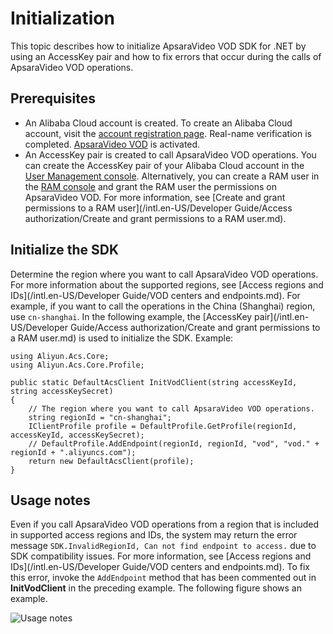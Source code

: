 # Initialization

This topic describes how to initialize ApsaraVideo VOD SDK for .NET by using an AccessKey pair and how to fix errors that occur during the calls of ApsaraVideo VOD operations.

## Prerequisites

-   An Alibaba Cloud account is created. To create an Alibaba Cloud account, visit the [account registration page](https://account.aliyun.com/register/register.htm?spm=a2c4g.11186623.2.13.2a123bd95a5EuV&oauth_callback=https%3A%2F%2Fvod.console.aliyun.com%2F&lang=zh). Real-name verification is completed. [ApsaraVideo VOD](https://www.alibabacloud.com/product/apsaravideo-for-vod?spm=a3c0i.7911826.6791778070.dnavproductmedia3.441914b3psWeWQ) is activated.
-   An AccessKey pair is created to call ApsaraVideo VOD operations. You can create the AccessKey pair of your Alibaba Cloud account in the [User Management console](https://usercenter.console.aliyun.com/#/manage/ak). Alternatively, you can create a RAM user in the [RAM console](https://ram.console.aliyun.com/?spm=a2c4g.11186623.2.17.2a123bd95a5EuV#/user/list) and grant the RAM user the permissions on ApsaraVideo VOD. For more information, see [Create and grant permissions to a RAM user](/intl.en-US/Developer Guide/Access authorization/Create and grant permissions to a RAM user.md).

## Initialize the SDK

Determine the region where you want to call ApsaraVideo VOD operations. For more information about the supported regions, see [Access regions and IDs](/intl.en-US/Developer Guide/VOD centers and endpoints.md). For example, if you want to call the operations in the China \(Shanghai\) region, use `cn-shanghai`. In the following example, the [AccessKey pair](/intl.en-US/Developer Guide/Access authorization/Create and grant permissions to a RAM user.md) is used to initialize the SDK. Example:

```
using Aliyun.Acs.Core;
using Aliyun.Acs.Core.Profile;

public static DefaultAcsClient InitVodClient(string accessKeyId, string accessKeySecret)
{
    // The region where you want to call ApsaraVideo VOD operations.
    string regionId = "cn-shanghai";
    IClientProfile profile = DefaultProfile.GetProfile(regionId, accessKeyId, accessKeySecret);
    // DefaultProfile.AddEndpoint(regionId, regionId, "vod", "vod." + regionId + ".aliyuncs.com");
    return new DefaultAcsClient(profile);
}
```

## Usage notes

Even if you call ApsaraVideo VOD operations from a region that is included in supported access regions and IDs, the system may return the error message `SDK.InvalidRegionId, Can not find endpoint to access.` due to SDK compatibility issues. For more information, see [Access regions and IDs](/intl.en-US/Developer Guide/VOD centers and endpoints.md). To fix this error, invoke the `AddEndpoint` method that has been commented out in **InitVodClient** in the preceding example. The following figure shows an example.

![Usage notes](https://static-aliyun-doc.oss-accelerate.aliyuncs.com/assets/img/en-US/8625479061/p208603.png)

